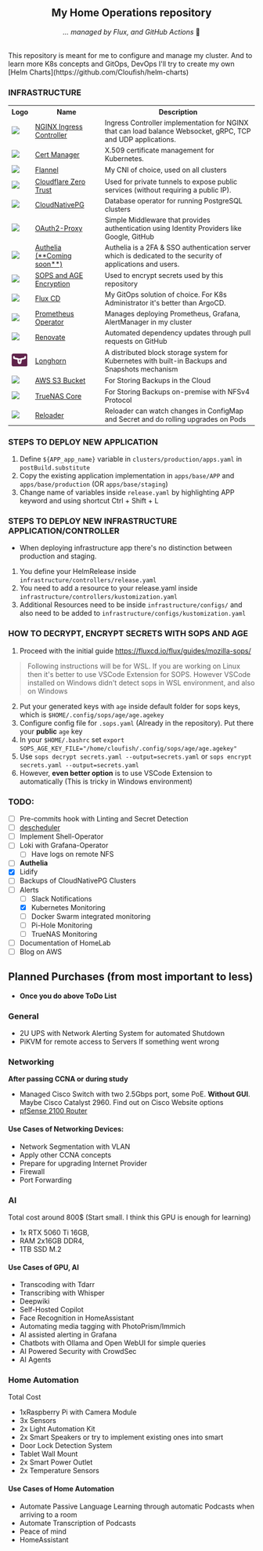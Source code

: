 <div align="center">

## My Home Operations repository

_... managed by Flux, and GitHub Actions_ :robot:


</div>
<br>
This repository is meant for me to configure and manage my cluster.
And to learn more K8s concepts and GitOps, DevOps 
I'll try to create my own [Helm Charts](https://github.com/Cloufish/helm-charts)

### INFRASTRUCTURE 
<table>
    <tr>
        <th>Logo</th>
        <th>Name</th>
        <th>Description</th>
    </tr>
        <tr>
        <td><img width="32" src="https://docs.nginx.com/images/favicon-48x48.ico"></td>
        <td><a href="https://docs.nginx.com/nginx-ingress-controller/">NGINX Ingress Controller</a></td>
        <td> Ingress Controller implementation for NGINX that can load balance Websocket, gRPC, TCP and UDP applications.</td>
    </tr>
    <tr>
        <td><img width="32" src="https://cdn.jsdelivr.net/gh/walkxcode/dashboard-icons/svg/cert-manager.svg"></td>
        <td><a href="https://cert-manager.io/">Cert Manager</a></td>
        <td>X.509 certificate management for Kubernetes.</td>
    </tr>
    <tr>
        <td><img width="32" src="https://raw.githubusercontent.com/flannel-io/flannel/refs/heads/master/logos/flannel-glyph-color.png"></td>
        <td><a href="https://github.com/flannel-io/flannel">Flannel</a></td>
        <td>My CNI of choice, used on all clusters</td>
    </tr>
    <tr>
        <td><img width="32" src="https://cdn.jsdelivr.net/gh/walkxcode/dashboard-icons/png/cloudflare-zero-trust.png"></td>
        <td><a href="https://developers.cloudflare.com/cloudflare-one/">Cloudflare Zero Trust</a></td>
        <td>Used for private tunnels to expose public services (without requiring a public IP).</td>
    </tr>
    <tr>
        <td><img width="32" src="https://cdn.jsdelivr.net/gh/homarr-labs/dashboard-icons/svg/postgresql.svg"></td>
        <td><a href="https://cloudnative-pg.io/">CloudNativePG</a></td>
        <td>Database operator for running PostgreSQL clusters</td>
    </tr>
    <tr>
        <td><img width="32" src="https://oauth2-proxy.github.io/oauth2-proxy/img/logos/OAuth2_Proxy_icon.svg"></td>
        <td><a href="https://oauth2-proxy.github.io/oauth2-proxy">OAuth2-Proxy</a></td>
        <td>Simple Middleware that provides authentication using Identity Providers like Google, GitHub</td>
    </tr>
    <tr>
        <td><img width="32" src="https://www.authelia.com/favicon.svg"></td>
        <td><a href="https://www.authelia.com/">Authelia (**Coming soon**)</a></td>
        <td>Authelia is a 2FA & SSO authentication server which is dedicated to the security of applications and users.</td>
    </tr>
    <tr>
        <td><img width="32" src="https://getsops.io/favicons/favicon.ico"></td>
        <td><a href="https://getsops.io/">SOPS and AGE Encryption</a></td>
        <td>Used to encrypt secrets used by this repository</td>
    </tr>
    <tr>
        <td><img width="32" src="https://cdn.jsdelivr.net/gh/homarr-labs/dashboard-icons/svg/flux-cd.svg"></td>
        <td><a href="https://fluxcd.io/">Flux CD</a></td>
        <td>My GitOps solution of choice. For K8s Administrator it's better than ArgoCD.</td>
    </tr>
    <tr>
        <td><img width="32" src="https://prometheus-operator.dev/favicon.svg"></td>
        <td><a href="https://prometheus-operator.dev/">Prometheus Operator</a></td>
        <td>Manages deploying Prometheus, Grafana, AlertManager in my cluster</td>
    </tr>
    <tr>
        <td><img width="32" src="https://www.svgrepo.com/download/374041/renovate.svg"></td>
        <td><a href="https://github.com/renovatebot/renovate">Renovate</a></td>
        <td>Automated dependency updates through pull requests on GitHub</td>
    </tr>
    <tr>
        <td><img width="32" src="https://github.com/longhorn/website/blob/master/static/favicon.png"></td>
        <td><a href="https://longhorn.io/">Longhorn</a></td>
        <td>A distributed block storage system for Kubernetes with built-in Backups and Snapshots mechanism</td>
    </tr>
    <tr>
        <td><img width="32" src="https://a.b.cdn.console.awsstatic.com/a/v1/DKY2SIL5N3MJQCULDNOQE7TKLNQIUXRSOHBJKJGQAHLZO7TLH3TQ/icon/c0828e0381730befd1f7a025057c74fb-43acc0496e64afba82dbc9ab774dc622.svg"></td>
        <td><a href="https://aws.amazon.com/s3/">AWS S3 Bucket</a></td>
        <td>For Storing Backups in the Cloud</td>
    </tr>
    <tr>
        <td><img width="32" src="https://www.truenas.com/wp-content/uploads/2020/08/cropped-TN-favicon-100x100.png"></td>
        <td><a href="https://www.truenas.com/">TrueNAS Core</a></td>
        <td>For Storing Backups on-premise with NFSv4 Protocol</td>
    </tr>
        <tr>
        <td><img width="32" src="https://docs.stakater.com/reloader/assets/images/favicon.svg"></td>
        <td><a href="https://docs.stakater.com/reloader/">Reloader</a></td>
        <td>Reloader can watch changes in ConfigMap and Secret and do rolling upgrades on Pods</td>
    </tr>
</table>

### STEPS TO DEPLOY NEW APPLICATION
1. Define `${APP_app_name}` variable in `clusters/production/apps.yaml` in `postBuild.substitute`
2. Copy the existing application implementation in `apps/base/APP` and `apps/base/production` (OR `apps/base/staging`)
3. Change name of variables inside `release.yaml` by highlighting APP keyword and using shortcut Ctrl + Shift + L 

### STEPS TO DEPLOY NEW INFRASTRUCTURE APPLICATION/CONTROLLER
- When deploying infrastructure app there's no distinction between production and staging.  

1. You define your HelmRelease inside `infrastructure/controllers/release.yaml`  
2.  You need to add a resource to your release.yaml inside `infrastructure/controllers/kustomization.yaml`  
3. Additional Resources need to be inside `infrastructure/configs/` and also need to be added to `infrastructure/configs/kustomization.yaml`

### HOW TO DECRYPT, ENCRYPT SECRETS WITH SOPS AND AGE
1. Proceed with the initial guide https://fluxcd.io/flux/guides/mozilla-sops/
> Following instructions will be for WSL. If you are working on Linux then it's better to use VSCode Extension for SOPS. However VSCode installed on Windows didn't detect sops in WSL environment, and also on Windows 
2. Put your generated keys with `age` inside default folder for sops keys, which is `$HOME/.config/sops/age/age.agekey`
3. Configure config file for `.sops.yaml` (Already in the repository). Put there your **public** `age` key
4. In your `$HOME/.bashrc` set `export SOPS_AGE_KEY_FILE="/home/cloufish/.config/sops/age/age.agekey"` 
5. Use `sops decrypt secrets.yaml --output=secrets.yaml` or `sops encrypt secrets.yaml --output=secrets.yaml`
6. However, **even better option** is to use VSCode Extension to automatically (This is tricky in Windows environment)

### TODO: 
- [ ] Pre-commits hook with Linting and Secret Detection
- [ ] [descheduler ](https://github.com/kubernetes-sigs/descheduler)
- [ ] Implement Shell-Operator
- [ ] Loki with Grafana-Operator
    - [ ] Have logs on remote NFS
- [ ] **Authelia**
- [X] Lidify
- [ ] Backups of CloudNativePG Clusters
- [ ] Alerts
    - [ ] Slack Notifications
    - [X] Kubernetes Monitoring
    - [ ] Docker Swarm integrated monitoring
    - [ ] Pi-Hole Monitoring
    - [ ] TrueNAS Monitoring
- [ ] Documentation of HomeLab
- [ ] Blog on AWS

## Planned Purchases (from most important to less)
- **Once you do above ToDo List**
### General
- 2U UPS with Network Alerting System for automated Shutdown
- PiKVM for remote access to Servers If something went wrong
### Networking
**After passing CCNA or during study**
- Managed Cisco Switch with two 2.5Gbps port, some PoE. **Without GUI**. Maybe Cisco Catalyst 2960. Find out on Cisco Website options
- [pfSense 2100 Router](https://shop.netgate.com/products/2100-base-pfsense)
#### Use Cases of Networking Devices:
- Network Segmentation with VLAN
- Apply other CCNA concepts
- Prepare for upgrading Internet Provider
- Firewall
- Port Forwarding
### AI
Total cost around 800$
(Start small. I think this GPU is enough for learning)
- 1x RTX 5060 Ti 16GB, 
- RAM 2x16GB DDR4, 
- 1TB SSD M.2
#### Use Cases of GPU, AI
- Transcoding with Tdarr
- Transcribing with Whisper
- Deepwiki 
- Self-Hosted Copilot
- Face Recognition in HomeAssistant
- Automating media tagging with PhotoPrism/Immich
- AI assisted alerting in Grafana
- Chatbots with Ollama and Open WebUI for simple queries
- AI Powered Security with CrowdSec
- AI Agents
### Home Automation
Total Cost
- 1xRaspberry Pi with Camera Module
- 3x Sensors
- 2x Light Automation Kit
- 2x Smart Speakers or try to implement existing ones into smart
- Door Lock Detection System
- Tablet Wall Mount
- 2x Smart Power Outlet
- 2x Temperature Sensors
#### Use Cases of Home Automation
- Automate Passive Language Learning through automatic Podcasts when arriving to a room
- Automate Transcription of Podcasts
- Peace of mind
- HomeAssistant